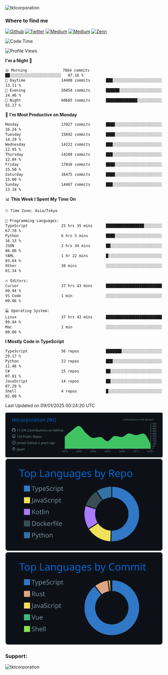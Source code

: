 <p align="left"> <img src="https://komarev.com/ghpvc/?username=tktcorporation&label=Profile%20views&color=0e75b6&style=flat" alt="tktcorporation" /> </p>

<h3>Where to find me</h3>
<p>
<a href="https://github.com/tktcorporation" target="_blank"><img alt="Github" src="https://img.shields.io/badge/GitHub-%2312100E.svg?&style=for-the-badge&logo=Github&logoColor=white" /></a>
<a href="https://twitter.com/tktcorporation" target="_blank"><img alt="Twitter" src="https://img.shields.io/badge/twitter-%231DA1F2.svg?&style=for-the-badge&logo=twitter&logoColor=white" /></a>
<a href="https://www.linkedin.com/in/tktcorporation" target="_blank"><img alt="Medium" src="https://img.shields.io/badge/linkdin-0a66c2.svg?&style=for-the-badge&logo=linkedin&logoColor=white" /></a>
<a href="https://qiita.com/tktcorporation" target="_blank"><img alt="Medium" src="https://img.shields.io/badge/qiita-55C500.svg?&style=for-the-badge&logo=qiita&logoColor=white" /></a>
<a href="https://zenn.dev/tktcorporation" target="_blank"><img alt="Zenn" src="https://img.shields.io/badge/Zenn-3EA8FF.svg?&style=for-the-badge&logo=Zenn&logoColor=white" /></a>
</p>
  
<!--START_SECTION:waka-->
![Code Time](http://img.shields.io/badge/Code%20Time-2%2C013%20hrs%2032%20mins-blue)

![Profile Views](http://img.shields.io/badge/Profile%20Views-0-blue)

**I'm a Night 🦉** 

```text
🌞 Morning                7864 commits        ██░░░░░░░░░░░░░░░░░░░░░░░   07.16 % 
🌆 Daytime                14400 commits       ███░░░░░░░░░░░░░░░░░░░░░░   13.11 % 
🌃 Evening                26854 commits       ██████░░░░░░░░░░░░░░░░░░░   24.46 % 
🌙 Night                  60685 commits       ██████████████░░░░░░░░░░░   55.27 % 
```
📅 **I'm Most Productive on Monday** 

```text
Monday                   17827 commits       ████░░░░░░░░░░░░░░░░░░░░░   16.24 % 
Tuesday                  15692 commits       ████░░░░░░░░░░░░░░░░░░░░░   14.29 % 
Wednesday                14222 commits       ███░░░░░░░░░░░░░░░░░░░░░░   12.95 % 
Thursday                 14104 commits       ███░░░░░░░░░░░░░░░░░░░░░░   12.84 % 
Friday                   17016 commits       ████░░░░░░░░░░░░░░░░░░░░░   15.50 % 
Saturday                 16475 commits       ████░░░░░░░░░░░░░░░░░░░░░   15.00 % 
Sunday                   14467 commits       ███░░░░░░░░░░░░░░░░░░░░░░   13.18 % 
```


📊 **This Week I Spent My Time On** 

```text
🕑︎ Time Zone: Asia/Tokyo

💬 Programming Languages: 
TypeScript               25 hrs 35 mins      █████████████████░░░░░░░░   67.78 % 
Python                   6 hrs 5 mins        ████░░░░░░░░░░░░░░░░░░░░░   16.13 % 
JSON                     2 hrs 34 mins       ██░░░░░░░░░░░░░░░░░░░░░░░   06.80 % 
YAML                     1 hr 22 mins        █░░░░░░░░░░░░░░░░░░░░░░░░   03.64 % 
Other                    30 mins             ░░░░░░░░░░░░░░░░░░░░░░░░░   01.34 % 

🔥 Editors: 
Cursor                   37 hrs 43 mins      █████████████████████████   99.94 % 
VS Code                  1 min               ░░░░░░░░░░░░░░░░░░░░░░░░░   00.06 % 

💻 Operating System: 
Linux                    37 hrs 43 mins      █████████████████████████   99.94 % 
Mac                      1 min               ░░░░░░░░░░░░░░░░░░░░░░░░░   00.06 % 
```

**I Mostly Code in TypeScript** 

```text
TypeScript               56 repos            ███████░░░░░░░░░░░░░░░░░░   29.17 % 
Python                   22 repos            ███░░░░░░░░░░░░░░░░░░░░░░   11.46 % 
C#                       15 repos            ██░░░░░░░░░░░░░░░░░░░░░░░   07.81 % 
JavaScript               14 repos            ██░░░░░░░░░░░░░░░░░░░░░░░   07.29 % 
Shell                    4 repos             █░░░░░░░░░░░░░░░░░░░░░░░░   02.08 % 
```




 Last Updated on 09/01/2025 00:24:20 UTC
<!--END_SECTION:waka-->

[![](https://raw.githubusercontent.com/tktcorporation/tktcorporation/master/profile-summary-card-output/github_dark/0-profile-details.svg)](https://github.com/vn7n24fzkq/github-profile-summary-cards)
[![](https://raw.githubusercontent.com/tktcorporation/tktcorporation/master/profile-summary-card-output/github_dark/1-repos-per-language.svg)](https://github.com/vn7n24fzkq/github-profile-summary-cards) [![](https://raw.githubusercontent.com/tktcorporation/tktcorporation/master/profile-summary-card-output/github_dark/2-most-commit-language.svg)](https://github.com/vn7n24fzkq/github-profile-summary-cards)

<h3 align="left">Support:</h3>
<p><a href="https://www.buymeacoffee.com/tktcorporation"> <img align="left" src="https://cdn.buymeacoffee.com/buttons/v2/default-yellow.png" height="50" width="210" alt="tktcorporation" /></a></p><br><br>

